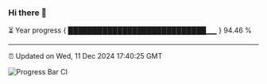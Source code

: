 ### Hi there 👋

⏳ Year progress { ████████████████████████████▁▁ } 94.46 %

---

⏰ Updated on Wed, 11 Dec 2024 17:40:25 GMT

![Progress Bar CI](https://github.com/IshwaranRudhara/GIT-ACTION/workflows/Progress%20Bar%20CI/badge.svg)
